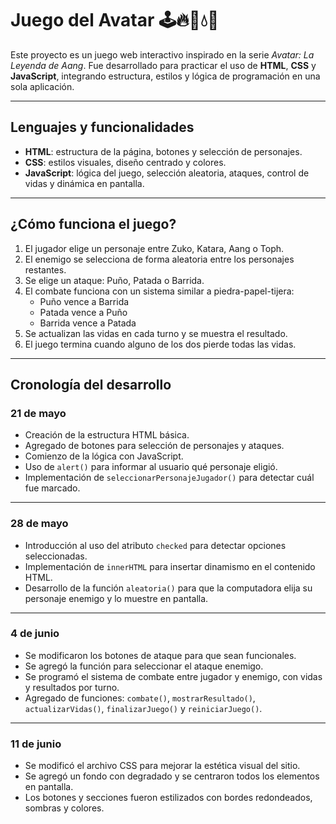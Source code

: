 # Juego del Avatar 🕹️​​🔥​🗻​💧​💨

Este proyecto es un juego web interactivo inspirado en la serie *Avatar: La Leyenda de Aang*. Fue desarrollado para practicar el uso de **HTML**, **CSS** y **JavaScript**, integrando estructura, estilos y lógica de programación en una sola aplicación.

---

## Lenguajes y funcionalidades

- **HTML**: estructura de la página, botones y selección de personajes.
- **CSS**: estilos visuales, diseño centrado y colores.
- **JavaScript**: lógica del juego, selección aleatoria, ataques, control de vidas y dinámica en pantalla.

---

## ¿Cómo funciona el juego?

1. El jugador elige un personaje entre Zuko, Katara, Aang o Toph.
2. El enemigo se selecciona de forma aleatoria entre los personajes restantes.
3. Se elige un ataque: Puño, Patada o Barrida.
4. El combate funciona con un sistema similar a piedra-papel-tijera:
   - Puño vence a Barrida
   - Patada vence a Puño
   - Barrida vence a Patada
5. Se actualizan las vidas en cada turno y se muestra el resultado.
6. El juego termina cuando alguno de los dos pierde todas las vidas.

---

## Cronología del desarrollo

### 21 de mayo

- Creación de la estructura HTML básica.
- Agregado de botones para selección de personajes y ataques.
- Comienzo de la lógica con JavaScript.
- Uso de `alert()` para informar al usuario qué personaje eligió.
- Implementación de `seleccionarPersonajeJugador()` para detectar cuál fue marcado.

---

### 28 de mayo

- Introducción al uso del atributo `checked` para detectar opciones seleccionadas.
- Implementación de `innerHTML` para insertar dinamismo en el contenido HTML.
- Desarrollo de la función `aleatoria()` para que la computadora elija su personaje enemigo y lo muestre en pantalla.

---

### 4 de junio

- Se modificaron los botones de ataque para que sean funcionales.
- Se agregó la función para seleccionar el ataque enemigo.
- Se programó el sistema de combate entre jugador y enemigo, con vidas y resultados por turno.
- Agregado de funciones: `combate()`, `mostrarResultado()`, `actualizarVidas()`, `finalizarJuego()` y `reiniciarJuego()`.

---

### 11 de junio

- Se modificó el archivo CSS para mejorar la estética visual del sitio.
- Se agregó un fondo con degradado y se centraron todos los elementos en pantalla.
- Los botones y secciones fueron estilizados con bordes redondeados, sombras y colores.

 